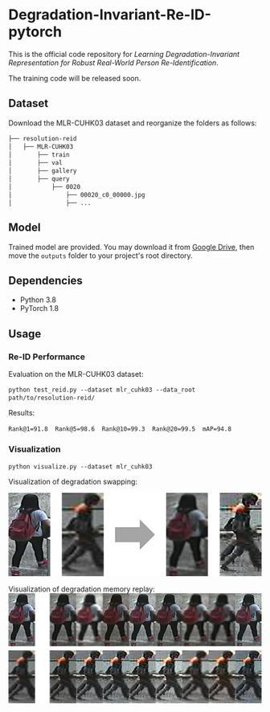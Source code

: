 # Degradation-Invariant-Re-ID-pytorch
This is the official code repository for *Learning Degradation-Invariant Representation for Robust Real-World Person Re-Identification*.

The training code will be released soon.

## Dataset
Download the MLR-CUHK03 dataset and reorganize the folders as follows:<br>
```
├── resolution-reid
│   ├── MLR-CUHK03
│       ├── train
│       ├── val
│       ├── gallery
│       ├── query
│           ├── 0020
│               ├── 00020_c0_00000.jpg
│               ├── ...
```

## Model
Trained model are provided. You may download it from [Google Drive](https://drive.google.com/drive/folders/1anHkFyEJaQWRsbkmVFjZX9y71zzb7rCs?usp=sharing), then move the `outputs` folder to your project's root directory.

## Dependencies
* Python 3.8
* PyTorch 1.8

## Usage
### Re-ID Performance
Evaluation on the MLR-CUHK03 dataset:

```
python test_reid.py --dataset mlr_cuhk03 --data_root path/to/resolution-reid/
```

Results:

`Rank@1=91.8  Rank@5=98.6  Rank@10=99.3  Rank@20=99.5  mAP=94.8`

### Visualization

```
python visualize.py --dataset mlr_cuhk03
```

Visualization of degradation swapping:

![viz_swap](./demo/viz_swap.jpg)

Visualization of degradation memory replay:
![viz_replay](./demo/viz_replay.jpg)

